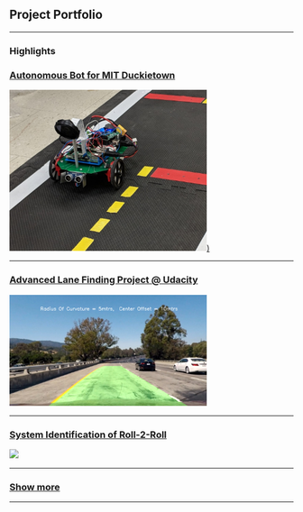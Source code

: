 ## Project Portfolio
--------

### Highlights 

### [Autonomous Bot for MIT Duckietown](/auto_bot)

[<img width ="350" src="images/autonomous_bot.jpg?raw=true"/>)](/auto_bot)

---
### [Advanced Lane Finding Project @ Udacity](/adv_lane_finding)

<img width ="350" src="images/lane_output.jpg?raw=true"/>

---
### [System Identification of Roll-2-Roll](/sys_id_roll_2_roll)

<img width ="350" src="images/roll2roll.png?raw=true"/>

--- 

### [Show more](/projects_page)

---
